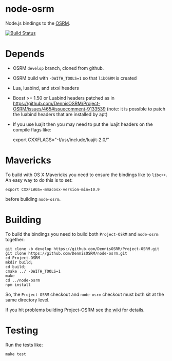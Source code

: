 # node-osrm

Node.js bindings to the [OSRM](https://github.com/DennisOSRM/Project-OSRM).

[![Build Status](https://secure.travis-ci.org/DennisOSRM/node-osrm.png)](https://travis-ci.org/DennisOSRM/node-osrm)

# Depends

 - OSRM `develop` branch, cloned from github.
 - OSRM build with `-DWITH_TOOLS=1` so that `libOSRM` is created
 - Lua, luabind, and stxxl headers
 - Boost >= 1.50 or Luabind headers patched as in https://github.com/DennisOSRM/Project-OSRM/issues/465#issuecomment-9133539 (note: it is possible to patch the luabind headers that are installed by apt)
 - If you use luajit then you may need to put the luajit headers on the compile flags like:

    export CXXFLAGS="-I/usr/include/luajit-2.0/"

# Mavericks

To build with OS X Mavericks you need to ensure the bindings like to `libc++`. An easy way to do this is to set:

    export CXXFLAGS=-mmacosx-version-min=10.9

before building `node-osrm`.

# Building

To build the bindings you need to build both `Project-OSRM` and `node-osrm` together:

    git clone -b develop https://github.com/DennisOSRM/Project-OSRM.git
    git clone https://github.com/DennisOSRM/node-osrm.git
    cd Project-OSRM
    mkdir build;
    cd build;
    cmake ../ -DWITH_TOOLS=1
    make
    cd ../node-osrm
    npm install

So, the `Project-OSRM` checkout and `node-osrm` checkout must both sit at the same directory level.

If you hit problems building Project-OSRM see [the wiki](https://github.com/DennisOSRM/Project-OSRM/wiki/Building%20OSRM) for details.

# Testing

Run the tests like:

    make test
